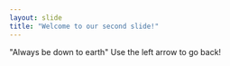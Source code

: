 ```yaml
---
layout: slide
title: "Welcome to our second slide!"
---
```

"Always be down to earth"
Use the left arrow to go back!
